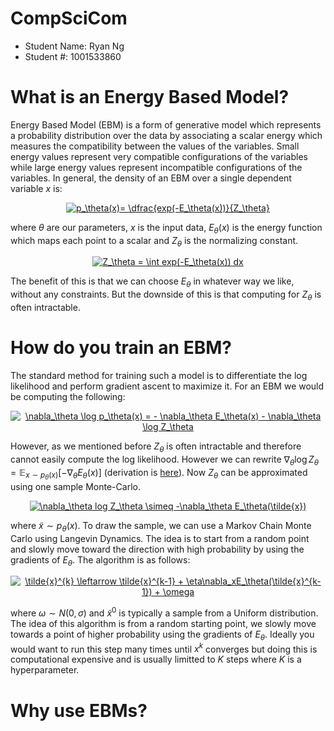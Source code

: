 # CompSciCom
- Student Name: Ryan Ng
- Student #: 1001533860

# What is an Energy Based Model?
Energy Based Model (EBM) is a form of generative model which represents a probability distribution over the data by associating a scalar energy which measures the compatibility between the values of the variables. Small energy values represent very compatible configurations of the variables while large energy values represent incompatible configurations of the variables. In general, the density of an EBM over a single dependent variable $x$ is:

<p align="center">
  <a href="https://www.codecogs.com/eqnedit.php?latex=\inline&space;p_\theta(x)=&space;\dfrac{exp(-E_\theta(x))}{Z_\theta}" target="_blank"><img          src="https://latex.codecogs.com/gif.latex?\inline&space;p_\theta(x)=&space;\dfrac{exp(-E_\theta(x))}{Z_\theta}" title="p_\theta(x)= \dfrac{exp(-E_\theta(x))}{Z_\theta}" /></a>
</p>

where $\theta$ are our parameters, $x$ is the input data, $E_\theta(x)$ is the energy function which maps each point to a scalar and $Z_\theta$ is the normalizing constant.

<p align="center">
  <a href="https://www.codecogs.com/eqnedit.php?latex=\inline&space;Z_\theta&space;=&space;\int&space;exp(-E_\theta(x))&space;dx" target="_blank"><img    src="https://latex.codecogs.com/gif.latex?\inline&space;Z_\theta&space;=&space;\int&space;exp(-E_\theta(x))&space;dx" title="Z_\theta = \int exp(-E_\theta(x)) dx" /></a>
</p>

The benefit of this is that we can choose $E_\theta$ in whatever way we like, without any constraints. But the downside of this is that computing for $Z_\theta$ is often intractable.

# How do you train an EBM?
The standard method for training such a model is to differentiate the log likelihood and perform gradient ascent to maximize it. For an EBM we would be computing the following:

<p align="center">
<a href="https://www.codecogs.com/eqnedit.php?latex=\inline&space;\nabla_\theta&space;\log&space;p_\theta(x)&space;=&space;-&space;\nabla_\theta&space;E_\theta(x)&space;-&space;\nabla_\theta&space;\log&space;Z_\theta" target="_blank"><img src="https://latex.codecogs.com/gif.latex?\inline&space;\nabla_\theta&space;\log&space;p_\theta(x)&space;=&space;-&space;\nabla_\theta&space;E_\theta(x)&space;-&space;\nabla_\theta&space;\log&space;Z_\theta" title="\nabla_\theta \log p_\theta(x) = - \nabla_\theta E_\theta(x) - \nabla_\theta \log Z_\theta" /></a>
</p>

However, as we mentioned before $Z_\theta$ is often intractable and therefore cannot easily compute the log likelihood. However we can rewrite $\nabla_\theta \log Z_\theta = \mathbb{E}_{x \sim p_\theta(x)}[-\nabla_\theta E_\theta(x)]$ (derivation is [here](https://arxiv.org/pdf/2101.03288.pdf)). Now $Z_\theta$ can be approximated using one sample Monte-Carlo.

<p align="center">
<a href="https://www.codecogs.com/eqnedit.php?latex=\inline&space;\nabla_\theta&space;log&space;Z_\theta&space;\simeq&space;-\nabla_\theta&space;E_\theta(\tilde{x})" target="_blank"><img src="https://latex.codecogs.com/gif.latex?\inline&space;\nabla_\theta&space;log&space;Z_\theta&space;\simeq&space;-\nabla_\theta&space;E_\theta(\tilde{x})" title="\nabla_\theta log Z_\theta \simeq -\nabla_\theta E_\theta(\tilde{x})" /></a>
</p>

where $\tilde{x} \sim p_\theta(x)$. To draw the sample, we can use a Markov Chain Monte Carlo using Langevin Dynamics. The idea is to start from a random point and slowly move toward the direction with high probability by using the gradients of $E_\theta$. The algorithm is as follows: 

<p align="center">
<a href="https://www.codecogs.com/eqnedit.php?latex=\inline&space;\tilde{x}^{k}&space;\leftarrow&space;\tilde{x}^{k-1}&space;&plus;&space;\eta\nabla_xE_\theta(\tilde{x}^{k-1})&space;&plus;&space;\omega" target="_blank"><img src="https://latex.codecogs.com/gif.latex?\inline&space;\tilde{x}^{k}&space;\leftarrow&space;\tilde{x}^{k-1}&space;&plus;&space;\eta\nabla_xE_\theta(\tilde{x}^{k-1})&space;&plus;&space;\omega" title="\tilde{x}^{k} \leftarrow \tilde{x}^{k-1} + \eta\nabla_xE_\theta(\tilde{x}^{k-1}) + \omega" /></a>
</p>

where $\omega \sim N(0, \sigma)$ and $\tilde{x}^0$ is typically a sample from a Uniform distribution. The idea of this algorithm is from a random starting point, we slowly move towards a point of higher probability using the gradients of $E_\theta$. Ideally you would want to run this step many times until $x^k$ converges but doing this is computational expensive and is usually limitted to $K$ steps where $K$ is a hyperparameter.

# Why use EBMs?
